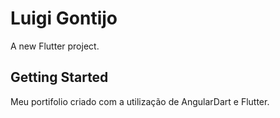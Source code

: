 # Luigi Gontijo

A new Flutter project.

## Getting Started

Meu portifolio criado com a utilização de AngularDart e Flutter.